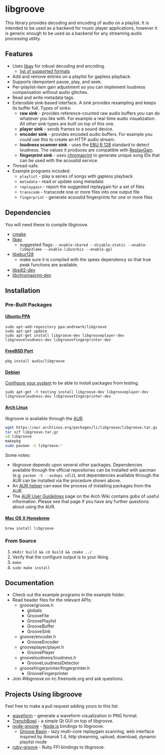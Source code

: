 # libgroove

This library provides decoding and encoding of audio on a playlist.
It is intended to be used as a backend for music player applications, however
it is generic enough to be used as a backend for any streaming audio processing
utility.

## Features

 * Uses [libav](http://www.libav.org/) for robust decoding and encoding.
   - [list of supported formats](http://www.libav.org/general.html#Supported-File-Formats-and-Codecs)
 * Add and remove entries on a playlist for gapless playback.
 * Supports idempotent pause, play, and seek.
 * Per-playlist-item gain adjustment so you can implement loudness compensation
   without audio glitches.
 * Read and write metadata tags.
 * Extensible sink-based interface. A sink provides resampling
   and keeps its buffer full. Types of sinks:
   * **raw sink** - provides reference-counted raw audio buffers you can do
     whatever you like with. For example a real-time audio visualization.
     All other sink types are built on top of this one.
   * **player sink** - sends frames to a sound device.
   * **encoder sink** - provides encoded audio buffers. For example you could
     use this to create an HTTP audio stream.
   * **loudness scanner sink** - uses the [EBU R 128](http://tech.ebu.ch/loudness)
     standard to detect loudness. The values it produces are compatible with
     [ReplayGain](http://wiki.hydrogenaudio.org/index.php?title=ReplayGain_1.0_specification).
   * **fingerprint sink** - uses [chromaprint](acoustid.org/chromaprint) to
     generate unique song IDs that can be used with the acoustid service.
 * Thread-safe.
 * Example programs included:
   * `playlist` - play a series of songs with gapless playback
   * `metadata` - read or update song metadata
   * `replaygain` - report the suggested replaygain for a set of files
   * `transcode` - transcode one or more files into one output file
   * `fingerprint` - generate acoustid fingerprints for one or more files

## Dependencies

You will need these to compile libgroove.

 * [cmake](http://www.cmake.org/)
 * [libav](http://libav.org)
   - suggested flags: `--enable-shared --disable-static --enable-libmp3lame --enable-libvorbis --enable-gpl`
 * [libebur128](https://github.com/jiixyj/libebur128)
   - make sure it is compiled with the speex dependency so that true peak
     functions are available.
 * [libsdl2-dev](http://www.libsdl.org/)
 * [libchromaprint-dev](http://acoustid.org/chromaprint)

## Installation

### Pre-Built Packages

#### [Ubuntu PPA](https://launchpad.net/~andrewrk/+archive/libgroove)

```
sudo apt-add-repository ppa:andrewrk/libgroove
sudo apt-get update
sudo apt-get install libgroove-dev libgrooveplayer-dev libgrooveloudness-dev libgroovefingerprinter-dev
```

#### [FreeBSD Port](http://www.freshports.org/audio/libgroove/)

```
pkg install audio/libgroove
```

#### [Debian](http://packages.qa.debian.org/libg/libgroove.html)

[Configure your system](http://serverfault.com/questions/22414/) to be able to
install packages from testing.

```
sudo apt-get -t testing install libgroove-dev libgrooveplayer-dev libgrooveloudness-dev libgroovefingerprinter-dev
```

#### [Arch Linux](https://aur.archlinux.org/packages/libgroove/)

libgroove is available through the [AUR](https://aur.archlinux.org/).

```bash
wget https://aur.archlinux.org/packages/li/libgroove/libgroove.tar.gz
tar xzf libgroove.tar.gz
cd libgroove
makepkg
sudo pacman -U libgroove-*
```

Some notes:

* libgroove depends upon several other packages. Dependencies available through
  the official repositories can be installed with pacman (e.g. `pacman -S
  --asdeps sdl2`), and dependencies available through the AUR can be installed
  via the procedure shown above.
* An [AUR helper](https://wiki.archlinux.org/index.php/AUR_helper) can ease the
  process of installing packages from the AUR.
* The [AUR User
  Guidelines](https://wiki.archlinux.org/index.php/AUR_User_Guidelines) page on
  the Arch Wiki contains gobs of useful information. Please see that page if you
  have any further questions about using the AUR.

#### [Mac OS X Homebrew](http://brew.sh/)

```
brew install libgroove
```

### From Source

 1. `mkdir build && cd build && cmake ../`
 2. Verify that the configure output is to your liking.
 3. `make`
 4. `sudo make install`

## Documentation

 * Check out the example programs in the example folder.
 * Read header files for the relevant APIs:
   * groove/groove.h
     - globals
     - GrooveFile
     - GroovePlaylist
     - GrooveBuffer
     - GrooveSink
   * groove/encoder.h
     - GrooveEncoder
   * grooveplayer/player.h
     - GroovePlayer
   * grooveloudness/loudness.h
     - GrooveLoudnessDetector
   * groovefingerprinter/fingerprinter.h
     - GrooveFingerprinter
 * Join #libgroove on irc.freenode.org and ask questions.

## Projects Using libgroove

Feel free to make a pull request adding yours to this list.

 * [waveform](https://github.com/andrewrk/waveform) - generate a waveform
   visualization in PNG format.
 * [TrenchBowl](https://github.com/andrewrk/TrenchBowl) - a simple Qt GUI
   on top of libgroove.
 * [node-groove](https://github.com/andrewrk/node-groove) -
   [Node.js](http://nodejs.org/) bindings to libgroove.
   - [Groove Basin](https://github.com/andrewrk/groovebasin) - lazy
     multi-core replaygain scanning, web interface inspired by Amarok 1.4,
     http streaming, upload, download, dynamic playlist mode
 * [ruby-groove](https://github.com/johnmuhl/ruby-groove) - Ruby FFI bindings
   to libgroove.
